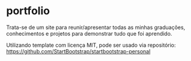 # portfolio
Trata-se de um site para reunir/apresentar todas as minhas graduações, conhecimentos e projetos para demonstrar tudo que foi aprendido.

Utilizando template com licença MIT, pode ser usado via repositório: https://github.com/StartBootstrap/startbootstrap-personal
